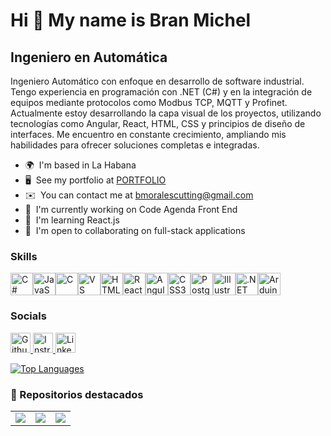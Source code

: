 Hi 👋 My name is Bran Michel
============================

Ingeniero en Automática
-----------------------

Ingeniero Automático con enfoque en desarrollo de software industrial. Tengo experiencia en programación con .NET (C#) y en la integración de equipos mediante protocolos como Modbus TCP, MQTT y Profinet. Actualmente estoy desarrollando la capa visual de los proyectos, utilizando tecnologías como Angular, React, HTML, CSS y principios de diseño de interfaces. Me encuentro en constante crecimiento, ampliando mis habilidades para ofrecer soluciones completas e integradas.

* 🌍  I'm based in La Habana
* 🖥️  See my portfolio at [PORTFOLIO](https://bmcutting.github.io/brian-portfolio/)
* ✉️  You can contact me at [bmoralescutting@gmail.com](mailto:bmoralescutting@gmail.com)
* 🚀  I'm currently working on Code Agenda Front End
* 🧠  I'm learning React.js
* 🤝  I'm open to collaborating on full-stack applications

### Skills


<p align="left">
<a href="https://docs.microsoft.com/en-us/dotnet/csharp/" target="_blank" rel="noreferrer"><img src="https://raw.githubusercontent.com/danielcranney/readme-generator/main/public/icons/skills/csharp-colored.svg" width="36" height="36" alt="C#" title="C#"/></a><a href="https://developer.mozilla.org/en-US/docs/Web/JavaScript" target="_blank" rel="noreferrer"><img src="https://raw.githubusercontent.com/danielcranney/readme-generator/main/public/icons/skills/javascript-colored.svg" width="36" height="36" alt="JavaScript" title="JavaScript"/></a><a href="https://docs.microsoft.com/en-us/cpp/?view=msvc-170" target="_blank" rel="noreferrer"><img src="https://raw.githubusercontent.com/danielcranney/readme-generator/main/public/icons/skills/c-colored.svg" width="36" height="36" alt="C" title="C"/></a><a href="https://code.visualstudio.com/" target="_blank" rel="noreferrer"><img src="https://raw.githubusercontent.com/danielcranney/readme-generator/main/public/icons/skills/visualstudiocode-colored.svg" width="36" height="36" alt="VS Code" title="VS Code"/></a><a href="https://developer.mozilla.org/en-US/docs/Glossary/HTML5" target="_blank" rel="noreferrer"><img src="https://raw.githubusercontent.com/danielcranney/readme-generator/main/public/icons/skills/html5-colored.svg" width="36" height="36" alt="HTML5" title="HTML5"/></a><a href="https://reactjs.org/" target="_blank" rel="noreferrer"><img src="https://raw.githubusercontent.com/danielcranney/readme-generator/main/public/icons/skills/react-colored.svg" width="36" height="36" alt="React" title="React"/></a><a href="https://angular.io/" target="_blank" rel="noreferrer"><img src="https://raw.githubusercontent.com/danielcranney/readme-generator/main/public/icons/skills/angularjs-colored.svg" width="36" height="36" alt="Angular" title="Angular"/></a><a href="https://www.w3.org/TR/CSS/#css" target="_blank" rel="noreferrer"><img src="https://raw.githubusercontent.com/danielcranney/readme-generator/main/public/icons/skills/css3-colored.svg" width="36" height="36" alt="CSS3" title="CSS3"/></a><a href="https://www.postgresql.org/" target="_blank" rel="noreferrer"><img src="https://raw.githubusercontent.com/danielcranney/readme-generator/main/public/icons/skills/postgresql-colored.svg" width="36" height="36" alt="PostgreSQL" title="PostgreSQL"/></a><a href="https://www.adobe.com/uk/products/illustrator.html" target="_blank" rel="noreferrer"><img src="https://raw.githubusercontent.com/danielcranney/readme-generator/main/public/icons/skills/illustrator-colored.svg" width="36" height="36" alt="Illustrator" title="Illustrator"/></a><a href="https://dotnet.microsoft.com/en-us/" target="_blank" rel="noreferrer"><img src="https://raw.githubusercontent.com/danielcranney/readme-generator/main/public/icons/skills/dot-net-colored.svg" width="36" height="36" alt=".NET" title=".NET"/></a><a href="https://store.arduino.cc/?gclid=Cj0KCQjw2eilBhCCARIsAG0Pf8uueBifykWcsSS4LPESeGQfxGVKJYnzV7bz471XfknQJy_1VINVWM8aAkLtEALw_wcB" target="_blank" rel="noreferrer"><img src="https://raw.githubusercontent.com/danielcranney/readme-generator/main/public/icons/skills/arduino-colored.svg" width="36" height="36" alt="Arduino" title="Arduino"/></a>
</p>


### Socials

<p align="left"> <a href="https://www.github.com/Justzombiex" target="_blank" rel="noreferrer"> <picture> <source media="(prefers-color-scheme: dark)" srcset="https://raw.githubusercontent.com/danielcranney/readme-generator/main/public/icons/socials/github-dark.svg" /> <source media="(prefers-color-scheme: light)" srcset="https://raw.githubusercontent.com/danielcranney/readme-generator/main/public/icons/socials/github.svg" /> <img src="https://raw.githubusercontent.com/danielcranney/readme-generator/main/public/icons/socials/github.svg" width="32" height="32" alt="Github" title="Github" /> </picture> </a> <a href="http://www.instagram.com/brianmi_" target="_blank" rel="noreferrer"> <picture> <source media="(prefers-color-scheme: dark)" srcset="https://raw.githubusercontent.com/danielcranney/readme-generator/main/public/icons/socials/instagram-dark.svg" /> <source media="(prefers-color-scheme: light)" srcset="https://raw.githubusercontent.com/danielcranney/readme-generator/main/public/icons/socials/instagram.svg" /> <img src="https://raw.githubusercontent.com/danielcranney/readme-generator/main/public/icons/socials/instagram.svg" width="32" height="32" alt="Instragram" title="Instragram" /> </picture> </a> <a href="https://www.linkedin.com/in/brian-michel-morales-cutting-93597925a/" target="_blank" rel="noreferrer"> <picture> <source media="(prefers-color-scheme: dark)" srcset="https://raw.githubusercontent.com/danielcranney/readme-generator/main/public/icons/socials/linkedin-dark.svg" /> <source media="(prefers-color-scheme: light)" srcset="https://raw.githubusercontent.com/danielcranney/readme-generator/main/public/icons/socials/linkedin.svg" /> <img src="https://raw.githubusercontent.com/danielcranney/readme-generator/main/public/icons/socials/linkedin.svg" width="32" height="32" alt="LinkedIn" title="LinkedIn" /> </picture> </a></p>


<a href="https://github.com/Justzombiex" align="left">
  <img src="https://github-readme-stats.vercel.app/api/top-langs/?username=Justzombiex&langs_count=10&title_color=3382ed&text_color=ffffff&icon_color=0891b2&bg_color=1c1917&hide_border=true&locale=en&custom_title=Top%20Languages&cache_seconds=3600" alt="Top Languages" />
</a>


### 📌 Repositorios destacados

<table>
  <tr>
    <td>
      <a href="https://github.com/Justzombiex/brian-portfolio">
        <img src="https://github-readme-stats.vercel.app/api/pin/?username=Justzombiex&repo=brian-portfolio&title_color=3382ed&text_color=ffffff&icon_color=0891b2&bg_color=1c1917&hide_border=true&locale=es" />
      </a>
    </td>
    <td>
      <a href="https://github.com/Justzombiex/CodeAgenda">
        <img src="https://github-readme-stats.vercel.app/api/pin/?username=Justzombiex&repo=CodeAgenda&title_color=3382ed&text_color=ffffff&icon_color=0891b2&bg_color=1c1917&hide_border=true&locale=es" />
      </a>
    </td>
    <td>
      <a href="https://github.com/Justzombiex/Aquarius">
        <img src="https://github-readme-stats.vercel.app/api/pin/?username=Justzombiex&repo=Aquarius&title_color=3382ed&text_color=ffffff&icon_color=0891b2&bg_color=1c1917&hide_border=true&locale=es" />
      </a>
    </td>
  </tr>
</table>

